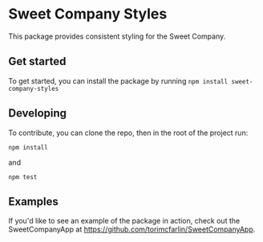 # Sweet Company Styles

This package provides consistent styling for the Sweet Company.


## Get started

To get started, you can install the package by running `npm install sweet-company-styles`

## Developing

To contribute, you can clone the repo, then in the root of the project run:

`npm install`

and

`npm test`

## Examples

If you'd like to see an example of the package in action, check out the SweetCompanyApp at https://github.com/torimcfarlin/SweetCompanyApp.
